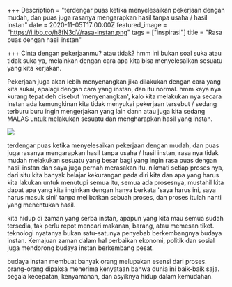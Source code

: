 +++
Description = "terdengar puas ketika menyelesaikan pekerjaan dengan mudah, dan puas juga rasanya mengarapkan hasil tanpa usaha / hasil instan"
date = 2020-11-05T17:00:00Z
featured_image = "https://i.ibb.co/h8fN3dV/rasa-instan.png"
tags = ["inspirasi"]
title = "Rasa puas dengan hasil instan"

+++
Cinta dengan pekerjaanmu? atau tidak? hmm ini bukan soal suka atau tidak suka ya, melainkan dengan cara apa kita bisa menyelesaikan sesuatu yang kita kerjakan.

Pekerjaan juga akan lebih menyenangkan jika dilakukan dengan cara yang kita sukai, apalagi dengan cara yang instan, dan itu normal. hmm kaya nya kurang tepat  deh disebut 'menyenangkan', kalo kita melakukan nya secara instan ada kemungkinan kita tidak menyukai pekerjaan tersebut / sedang terburu buru ingin mengerjakan yang lain dann atau juga kita sedang MALAS untuk melakukan sesuatu dan mengharapkan hasil yang instan.

![](https://i.ibb.co/b3CWgjd/instan-min.jpg)

terdengar puas ketika menyelesaikan pekerjaan dengan mudah, dan puas juga rasanya mengarapkan hasil tanpa usaha / hasil instan, rasa nya tidak mudah melakukan sesuatu yang besar bagi yang ingin rasa puas dengan hasil instan dan saya juga pernah merasakan itu. nikmati setiap proses nya, dari situ kita banyak belajar kekurangan pada diri kita dan apa yang harus kita lakukan untuk menutupi semua itu,  semua ada prosesnya, mustahil kita dapat apa yang kita inginkan dengan hanya berkata 'saya harus ini, saya harus masuk sini' tanpa melibatkan sebuah proses, dan proses itulah nanti yang menentukan hasil.

kita hidup di zaman yang serba instan, apapun yang kita mau semua sudah tersedia, tak perlu repot mencari makanan, barang, atau memesan tiket. teknologi nyatanya bukan satu-satunya penyebab berkembangnya budaya instan. Kemajuan zaman dalam hal perbaikan ekonomi, politik dan sosial juga mendorong budaya instan berkembang pesat.

budaya instan membuat banyak orang melupakan esensi dari proses. orang-orang dipaksa menerima kenyataan bahwa dunia ini baik-baik saja. segala kecepatan, kenyamanan, dan asyiknya hidup dalam kemudahan.